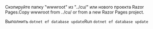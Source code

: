 <span data-ttu-id="75dd4-101">Скопируйте папку "wwwroot" из "../cu/" или нового проекта Razor Pages.</span><span class="sxs-lookup"><span data-stu-id="75dd4-101">Copy wwwroot from ../cu/ or from a new Razor Pages project.</span></span>

<span data-ttu-id="75dd4-102">Выполнить `dotnet ef database update`</span><span class="sxs-lookup"><span data-stu-id="75dd4-102">Run `dotnet ef database update`</span></span>
